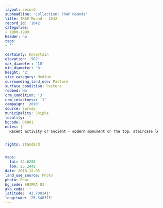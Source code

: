 ```yaml
---
layout: record
subheadline: 'Collection: TRAP Mounds'
title: TRAP Mound - 1042
record_id: '1042'
categories:
- 1000-1999
header: no
tags:
- ''

certainty: Uncertain
elevation: '502'
max_diameter: '10'
min_diameter: '8'
height: '2'
size_category: Medium
surrounding_land_use: Pasture
surface_condition: Pasture
robbed: No
crm_condition: '3'
crm_intactness: '1'
campaign: '2010'
source: Survey
municipality: Shipka
locality: ''
bgcode: DS001
notes: |-
  Recent activity or ancient - modern monument on the top, staircase leading to it, marked on the map 1:25000.


rights: standard


maps:
  lat: 42.6285
  lon: 25.2442
date: 2018-12-05
land_use_source: Photo
photo: Poor
bg_code: SHIPKA 03
akb_code: ''
latitude: '42.700141'
longitude: '25.348373'
---
```

